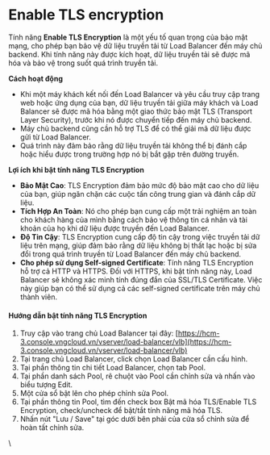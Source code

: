 # Enable TLS encryption

Tính năng **Enable TLS Encryption** là một yếu tố quan trọng của bảo mật mạng, cho phép bạn bảo vệ dữ liệu truyền tải từ Load Balancer đến máy chủ backend. Khi tính năng này được kích hoạt, dữ liệu truyền tải sẽ được mã hóa và bảo vệ trong suốt quá trình truyền tải.

**Cách hoạt động**

* Khi một máy khách kết nối đến Load Balancer và yêu cầu truy cập trang web hoặc ứng dụng của bạn, dữ liệu truyền tải giữa máy khách và Load Balancer sẽ được mã hóa bằng một giao thức bảo mật TLS (Transport Layer Security), trước khi nó được chuyển tiếp đến máy chủ backend.
* Máy chủ backend cũng cần hỗ trợ TLS để có thể giải mã dữ liệu được gửi từ Load Balancer.
* Quá trình này đảm bảo rằng dữ liệu truyền tải không thể bị đánh cắp hoặc hiểu được trong trường hợp nó bị bắt gặp trên đường truyền.

**Lợi ích khi bật tính năng TLS Encryption**

* **Bảo Mật Cao**: TLS Encryption đảm bảo mức độ bảo mật cao cho dữ liệu của bạn, giúp ngăn chặn các cuộc tấn công trung gian và đánh cắp dữ liệu.
* **Tích Hợp An Toàn**: Nó cho phép bạn cung cấp một trải nghiệm an toàn cho khách hàng của mình bằng cách bảo vệ thông tin cá nhân và tài khoản của họ khi dữ liệu được truyền đến Load Balancer.
* **Độ Tin Cậy**: TLS Encryption cung cấp độ tin cậy trong việc truyền tải dữ liệu trên mạng, giúp đảm bảo rằng dữ liệu không bị thất lạc hoặc bị sửa đổi trong quá trình truyền từ Load Balancer đến máy chủ backend.
* **Cho phép sử dụng Self-signed Certificate**: Tính năng TLS Encryption hỗ trợ cả HTTP và HTTPS. Đối với HTTPS, khi bật tính năng này, Load Balancer sẽ không xác minh tính đúng đắn của SSL/TLS Certificate. Việc này giúp bạn có thể sử dụng cả các self-signed certificate trên máy chủ thành viên.

#### Hướng dẫn bật tính năng TLS Encryption 

1. Truy cập vào trang chủ Load Balancer tại đây: [https://hcm-3.console.vngcloud.vn/vserver/load-balancer/vlb](https://hcm-3.console.vngcloud.vn/vserver/load-balancer/vlb)
2. Tại trang chủ Load Balancer, click chọn Load Balancer cần cấu hình.
3. Tại phần thông tin chi tiết Load Balancer, chọn tab Pool.
4. Tại phần danh sách Pool, rê chuột vào Pool cần chỉnh sửa và nhấn vào biểu tượng Edit.
5. Một cửa sổ bật lên cho phép chỉnh sửa Pool.
6. Tại phần thông tin Pool, tìm đến check box Bật mã hóa TLS/Enable TLS Encryption, check/uncheck để bật/tắt tính năng mã hóa TLS.
7. Nhấn nút "Lưu / Save" tại góc dưới bên phải của cửa sổ chỉnh sửa để hoàn tất chỉnh sửa.

\
